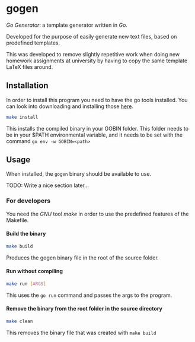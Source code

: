 # gogen

*Go* *Generator*: a template generator written in *Go*.

Developed for the purpose of easily generate new text files, based on predefined templates.

This was developed to remove slightly repetitive work when doing new homework assignments at university by having to copy the same template LaTeX files around.

## Installation

In order to install this program you need to have the go tools installed. You can look into downloading and installing those [here](https://golang.org/doc/install).

```bash
make install
```

This installs the compiled binary in your GOBIN folder. This folder needs to be in your $PATH environmental variable, and it needs to be set with the command `go env -w GOBIN=<path>`

## Usage

When installed, the `gogen` binary should be available to use.

TODO: Write a nice section later...

### For developers

You need the *GNU* tool *make* in order to use the predefined features of the Makefile.

#### Build the binary

```bash
make build
```

Produces the gogen binary file in the root of the source folder.

#### Run without compiling

```bash
make run [ARGS]
```

This uses the `go run` command and passes the args to the program.

#### Remove the binary from the root folder in the source directory

```bash
make clean
```

This removes the binary file that was created with `make build`
